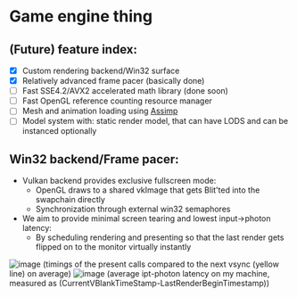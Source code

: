 # Game engine thing
##   (Future) feature index:
- [x] Custom rendering backend/Win32 surface
- [x] Relatively advanced frame pacer (basically done)
- [ ] Fast SSE4.2/AVX2 accelerated math library (done soon)
- [ ] Fast OpenGL reference counting resource manager  
- [ ] Mesh and animation loading using [Assimp](https://github.com/assimp/assimp)
- [ ] Model system with: static render model, that can have LODS and can be instanced optionally

##   Win32 backend/Frame pacer:
- Vulkan backend provides exclusive fullscreen mode:
  - OpenGL draws to a shared vkImage that gets Blit'ted into the swapchain directly
  - Synchronization through external win32 semaphores
- We aim to provide minimal screen tearing and lowest input->photon latency:
  - By scheduling rendering and presenting so that the last render gets flipped on to the monitor virtually instantly
  
![image](https://github.com/user-attachments/assets/e40e4d52-fd81-49aa-87fc-5716dbe0b618)
(timings of the present calls compared to the next vsync (yellow line) on average)
![image](https://github.com/user-attachments/assets/d7e9da38-a322-4f21-9d86-1056098dadf2)
(average ipt-photon latency on my machine, measured as (CurrentVBlankTimeStamp-LastRenderBeginTimestamp))
